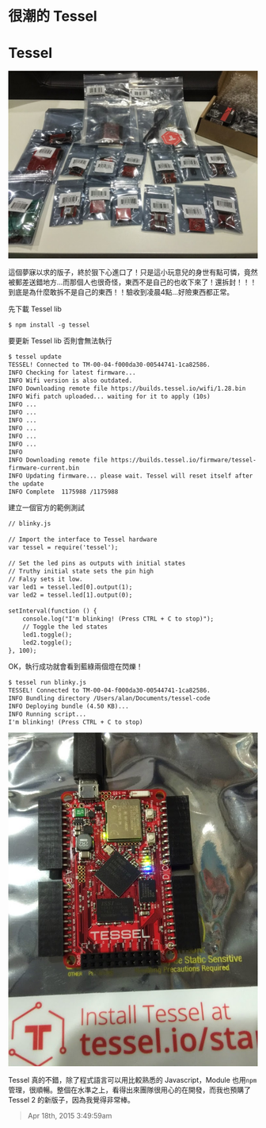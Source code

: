 # 很潮的 Tessel

# Tessel

![Tessel](/assets/tessel/hen_chao_de_tessel/IMG_2305.JPG)

這個夢寐以求的版子，終於狠下心進口了！只是這小玩意兒的身世有點可憐，竟然被郵差送錯地方...而那個人也很奇怪，東西不是自己的也收下來了！還拆封！！！到底是為什麼敢拆不是自己的東西！！驗收到凌晨4點...好險東西都正常。

先下載 Tessel lib 

	$ npm install -g tessel

要更新 Tessel lib 否則會無法執行

	$ tessel update
	TESSEL! Connected to TM-00-04-f000da30-00544741-1ca82586.
	INFO Checking for latest firmware... 
	INFO Wifi version is also outdated.
	INFO Downloading remote file https://builds.tessel.io/wifi/1.28.bin
	INFO Wifi patch uploaded... waiting for it to apply (10s)
	INFO ...
	INFO ...
	INFO ...
	INFO ...
	INFO ...
	INFO ...
	INFO 
	INFO Downloading remote file https://builds.tessel.io/firmware/tessel-firmware-current.bin
	INFO Updating firmware... please wait. Tessel will reset itself after the update
	INFO Complete  1175988 /1175988
	
建立一個官方的範例測試

	// blinky.js
	
	// Import the interface to Tessel hardware
	var tessel = require('tessel');
	
	// Set the led pins as outputs with initial states
	// Truthy initial state sets the pin high
	// Falsy sets it low.
	var led1 = tessel.led[0].output(1);
	var led2 = tessel.led[1].output(0);
	
	setInterval(function () {
	    console.log("I'm blinking! (Press CTRL + C to stop)");
	    // Toggle the led states
	    led1.toggle();
	    led2.toggle();
	}, 100);
	
OK，執行成功就會看到藍綠兩個燈在閃爍！

	$ tessel run blinky.js 
	TESSEL! Connected to TM-00-04-f000da30-00544741-1ca82586.
	INFO Bundling directory /Users/alan/Documents/tessel-code
	INFO Deploying bundle (4.50 KB)...
	INFO Running script...
	I'm blinking! (Press CTRL + C to stop)
	
![example](/assets/tessel/hen_chao_de_tessel/IMG_2308.JPG)

Tessel 真的不錯，除了程式語言可以用比較熟悉的 Javascript，Module 也用`npm`管理，很順暢。整個在水準之上，看得出來團隊很用心的在開發，而我也預購了 Tessel 2 的新版子，因為我覺得非常棒。

> Apr 18th, 2015 3:49:59am
